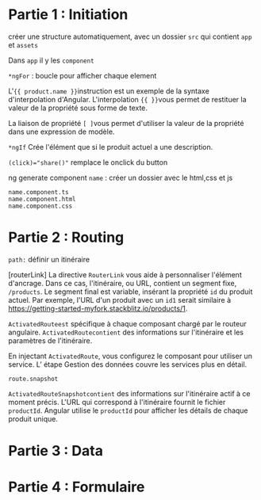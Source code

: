 # Partie 1 : Initiation

créer une structure automatiquement,
avec un dossier `src` qui contient `app` et `assets`

Dans `app` il y les `component`

`*ngFor` : boucle pour afficher chaque element

L'`{{ product.name }}`instruction est un exemple de la syntaxe d'interpolation d'Angular. L'interpolation `{{ }}`vous permet de restituer la valeur de la propriété sous forme de texte.

La liaison de propriété `[ ]`vous permet d'utiliser la valeur de la propriété dans une expression de modèle.

`*ngIf` Crée l'élément que si le produit actuel a une description.

`(click)="share()"` remplace le onclick du button

ng generate component `name` : créer un dossier avec le html,css et js

```
name.component.ts
name.component.html
name.component.css
```

# Partie 2 : Routing

`path:` définir un itinéraire

[routerLink] La directive `RouterLink` vous aide à personnaliser l'élément d'ancrage. Dans ce cas, l'itinéraire, ou URL, contient un segment fixe, `/products`. Le segment final est variable, insérant la propriété `id` du produit actuel. Par exemple, l'URL d'un produit avec un `id1` serait similaire à https://getting-started-myfork.stackblitz.io/products/1.

`ActivatedRouteest` spécifique à chaque composant chargé par le routeur angulaire. `ActivatedRoutecontient` des informations sur l'itinéraire et les paramètres de l'itinéraire.

En injectant `ActivatedRoute`, vous configurez le composant pour utiliser un service. L’ étape Gestion des données couvre les services plus en détail.

`route.snapshot`

`ActivatedRouteSnapshotcontient` des informations sur l'itinéraire actif à ce moment précis. L'URL qui correspond à l'itinéraire fournit le fichier `productId`. Angular utilise le `productId` pour afficher les détails de chaque produit unique.

# Partie 3 : Data

# Partie 4 : Formulaire
